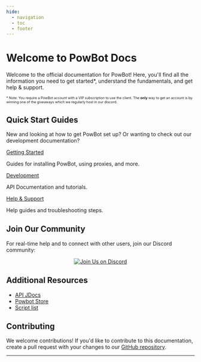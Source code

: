 ```yaml
---
hide:
  - navigation
  - toc
  - footer
---
```



# Welcome to PowBot Docs

Welcome to the official documentation for PowBot! Here, you'll find all the information you need to get started*, understand the fundamentals, and get help & support.

<div><span style="font-size:0.65em;">* Note: You require a PowBot account with a VIP subscription to use the client. The <strong>only</strong> way to get an account is by winning one of the giveaways which we regularly host in our discord.</span>  
</div>

## Quick Start Guides

New and looking at how to get PowBot set up? Or wanting to check out our development documentation?



<div class="quick-start-tiles">

  <div class="quick-start-tile">
    <a href="Getting_Started/Basic_Fundamentals/BankAPI.md" class="md-button md-button--primary">Getting Started</a>
    <p>Guides for installing PowBot, using proxies, and more.</p>
  </div>

  <div class="quick-start-tile">
    <a href="Development/SettingUpDevelopmentEnv.md" class="md-button md-button--primary">Development</a>
    <p>API Documentation and tutorials.</p>
  </div>

  <div class="quick-start-tile">
    <a href="help_support.md" class="md-button md-button--primary">Help & Support</a>
    <p>Help guides and troubleshooting steps.</p>
  </div>

</div>


## Join Our Community

For real-time help and to connect with other users, join our Discord community:

<div style="text-align: center;">
    <a href="https://discord.gg/your-discord-invite-code">
        <img src="https://img.shields.io/discord/341014842745815054?label=Join%20Us%20on%20Discord&style=for-the-badge&logo=discord&color=7289DA" alt="Join Us on Discord">
    </a>
</div>

## Additional Resources

- [API JDocs](https://docs.powbot.org/jdocs)
- [Powbot Store](https://powbot.store/)
- [Script list](https://protoscripts.xyz/)

## Contributing

We welcome contributions! If you'd like to contribute to this documentation, create a pull request with your changes to our [GitHub repository](https://github.com/powbot/docs).

---